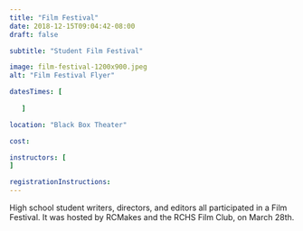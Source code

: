 ```yaml
---
title: "Film Festival"
date: 2018-12-15T09:04:42-08:00
draft: false

subtitle: "Student Film Festival"

image: film-festival-1200x900.jpeg
alt: "Film Festival Flyer"

datesTimes: [ 
   
   ]

location: "Black Box Theater"

cost:

instructors: [
]

registrationInstructions: 
---
```

High school student writers, directors, and editors all participated in a Film Festival. It was hosted by RCMakes and the RCHS Film Club, on March 28th.
